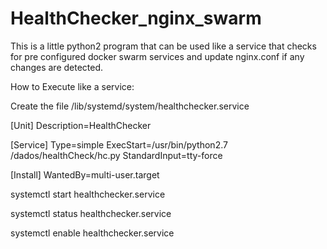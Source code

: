 # HealthChecker_nginx_swarm
This is a little python2 program that can be used like a service that checks for pre configured docker swarm services and update nginx.conf if any changes are detected.


How to Execute like a service:

Create the file /lib/systemd/system/healthchecker.service

[Unit]
Description=HealthChecker

[Service]
Type=simple
ExecStart=/usr/bin/python2.7 /dados/healthCheck/hc.py
StandardInput=tty-force

[Install]
WantedBy=multi-user.target



systemctl start healthchecker.service

systemctl status healthchecker.service

systemctl enable healthchecker.service